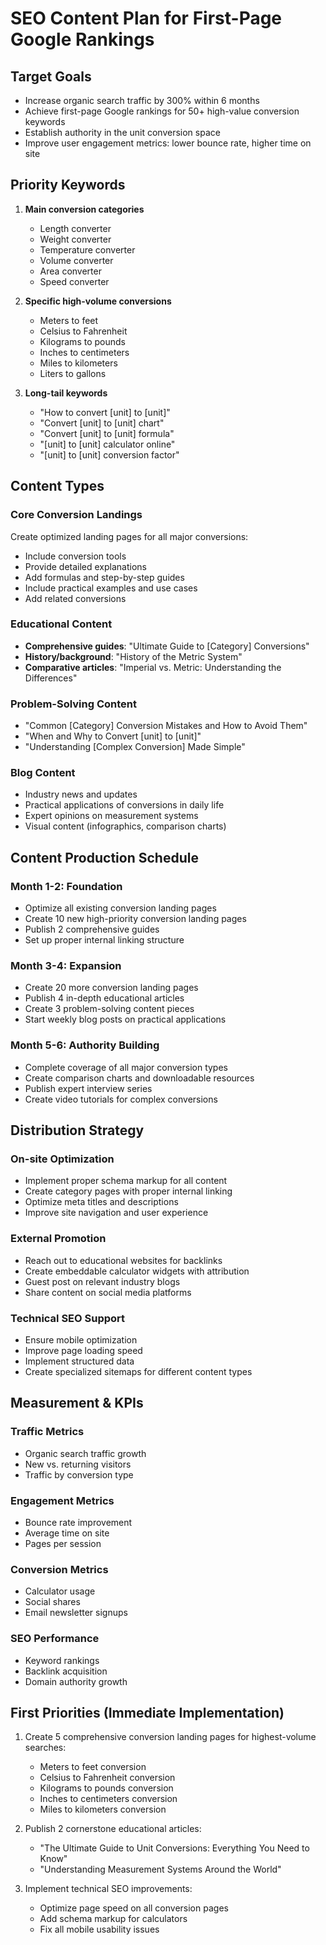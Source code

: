 # SEO Content Plan for First-Page Google Rankings

## Target Goals
- Increase organic search traffic by 300% within 6 months
- Achieve first-page Google rankings for 50+ high-value conversion keywords
- Establish authority in the unit conversion space
- Improve user engagement metrics: lower bounce rate, higher time on site

## Priority Keywords
1. **Main conversion categories**
   - Length converter
   - Weight converter  
   - Temperature converter
   - Volume converter
   - Area converter
   - Speed converter

2. **Specific high-volume conversions**
   - Meters to feet
   - Celsius to Fahrenheit
   - Kilograms to pounds
   - Inches to centimeters
   - Miles to kilometers
   - Liters to gallons

3. **Long-tail keywords**
   - "How to convert [unit] to [unit]"
   - "Convert [unit] to [unit] chart"
   - "Convert [unit] to [unit] formula"
   - "[unit] to [unit] calculator online"
   - "[unit] to [unit] conversion factor"

## Content Types

### Core Conversion Landings
Create optimized landing pages for all major conversions:
- Include conversion tools
- Provide detailed explanations
- Add formulas and step-by-step guides
- Include practical examples and use cases
- Add related conversions

### Educational Content
- **Comprehensive guides**: "Ultimate Guide to [Category] Conversions"
- **History/background**: "History of the Metric System"
- **Comparative articles**: "Imperial vs. Metric: Understanding the Differences"

### Problem-Solving Content
- "Common [Category] Conversion Mistakes and How to Avoid Them"
- "When and Why to Convert [unit] to [unit]"
- "Understanding [Complex Conversion] Made Simple"

### Blog Content
- Industry news and updates
- Practical applications of conversions in daily life
- Expert opinions on measurement systems
- Visual content (infographics, comparison charts)

## Content Production Schedule

### Month 1-2: Foundation
- Optimize all existing conversion landing pages
- Create 10 new high-priority conversion landing pages
- Publish 2 comprehensive guides
- Set up proper internal linking structure

### Month 3-4: Expansion
- Create 20 more conversion landing pages
- Publish 4 in-depth educational articles
- Create 3 problem-solving content pieces
- Start weekly blog posts on practical applications

### Month 5-6: Authority Building
- Complete coverage of all major conversion types
- Create comparison charts and downloadable resources
- Publish expert interview series
- Create video tutorials for complex conversions

## Distribution Strategy

### On-site Optimization
- Implement proper schema markup for all content
- Create category pages with proper internal linking
- Optimize meta titles and descriptions
- Improve site navigation and user experience

### External Promotion
- Reach out to educational websites for backlinks
- Create embeddable calculator widgets with attribution
- Guest post on relevant industry blogs
- Share content on social media platforms

### Technical SEO Support
- Ensure mobile optimization
- Improve page loading speed
- Implement structured data
- Create specialized sitemaps for different content types

## Measurement & KPIs

### Traffic Metrics
- Organic search traffic growth
- New vs. returning visitors
- Traffic by conversion type

### Engagement Metrics
- Bounce rate improvement
- Average time on site
- Pages per session

### Conversion Metrics
- Calculator usage
- Social shares
- Email newsletter signups

### SEO Performance
- Keyword rankings
- Backlink acquisition
- Domain authority growth

## First Priorities (Immediate Implementation)

1. Create 5 comprehensive conversion landing pages for highest-volume searches:
   - Meters to feet conversion
   - Celsius to Fahrenheit conversion
   - Kilograms to pounds conversion
   - Inches to centimeters conversion
   - Miles to kilometers conversion

2. Publish 2 cornerstone educational articles:
   - "The Ultimate Guide to Unit Conversions: Everything You Need to Know"
   - "Understanding Measurement Systems Around the World"

3. Implement technical SEO improvements:
   - Optimize page speed on all conversion pages
   - Add schema markup for calculators
   - Fix all mobile usability issues 
